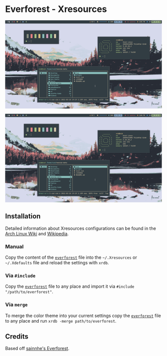 # Everforest - Xresources

![htop](assets/htop.png)

![desktop](assets/htop.png)

## Installation

Detailed information about Xresources configurations can be found in the [Arch Linux Wiki](https://wiki.archlinux.org/index.php/X_resources) and [Wikipedia](https://en.wikipedia.org/wiki/X_resources).

### Manual

Copy the content of the [`everforest`](https://raw.githubusercontent.com/jef/everforest-xresources/main/everforest) file into the `~/.Xresources` or `~/.Xdefaults` file and reload the settings with `xrdb`.

### Via `#include`

Copy the [`everforest`](https://raw.githubusercontent.com/jef/everforest-xresources/main/everforest) file to any place and import it via `#include "/path/to/everforest"`.

### Via `merge`

To merge the color theme into your current settings copy the [`everforest`](https://raw.githubusercontent.com/jef/everforest-xresources/main/everforest) file to any place and run `xrdb -merge path/to/everforest`.

## Credits

Based off [sainnhe's Everforest](https://github.com/sainnhe/everforest).
